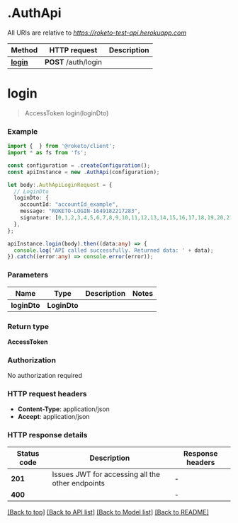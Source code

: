 # .AuthApi

All URIs are relative to *https://roketo-test-api.herokuapp.com*

Method | HTTP request | Description
------------- | ------------- | -------------
[**login**](AuthApi.md#login) | **POST** /auth/login | 


# **login**
> AccessToken login(loginDto)


### Example


```typescript
import {  } from '@roketo/client';
import * as fs from 'fs';

const configuration = .createConfiguration();
const apiInstance = new .AuthApi(configuration);

let body:.AuthApiLoginRequest = {
  // LoginDto
  loginDto: {
    accountId: "accountId_example",
    message: "ROKETO-LOGIN-1649182217283",
    signature: [0,1,2,3,4,5,6,7,8,9,10,11,12,13,14,15,16,17,18,19,20,21,22,23,24,25,26,27,28,29,30,31,32,33,34,35,36,37,38,39,40,41,42,43,44,45,46,47,48,49,50,51,52,53,54,55,56,57,58,59,60,61,62,63],
  },
};

apiInstance.login(body).then((data:any) => {
  console.log('API called successfully. Returned data: ' + data);
}).catch((error:any) => console.error(error));
```


### Parameters

Name | Type | Description  | Notes
------------- | ------------- | ------------- | -------------
 **loginDto** | **LoginDto**|  |


### Return type

**AccessToken**

### Authorization

No authorization required

### HTTP request headers

 - **Content-Type**: application/json
 - **Accept**: application/json


### HTTP response details
| Status code | Description | Response headers |
|-------------|-------------|------------------|
**201** | Issues JWT for accessing all the other endpoints |  -  |
**400** |  |  -  |

[[Back to top]](#) [[Back to API list]](README.md#documentation-for-api-endpoints) [[Back to Model list]](README.md#documentation-for-models) [[Back to README]](README.md)


